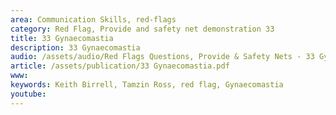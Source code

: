 ```yaml
---
area: Communication Skills, red-flags
category: Red Flag, Provide and safety net demonstration 33
title: 33 Gynaecomastia
description: 33 Gynaecomastia
audio: /assets/audio/Red Flags Questions, Provide & Safety Nets - 33 Gynaecomastia - MQ.mp3
article: /assets/publication/33 Gynaecomastia.pdf
www: 
keywords: Keith Birrell, Tamzin Ross, red flag, Gynaecomastia
youtube: 
--- 
```

